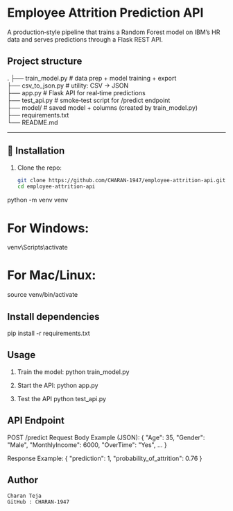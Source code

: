# Employee Attrition Prediction API

A production‑style pipeline that trains a Random Forest model on IBM’s HR data
and serves predictions through a Flask REST API.

## Project structure
.
├── train_model.py      # data prep + model training + export  
├── csv_to_json.py      # utility: CSV → JSON  
├── app.py              # Flask API for real‑time predictions  
├── test_api.py         # smoke‑test script for /predict endpoint  
├── model/              # saved model + columns (created by train_model.py)  
├── requirements.txt  
└── README.md

---

## 🚀 Installation

1. Clone the repo:
   ```bash
   git clone https://github.com/CHARAN-1947/employee-attrition-api.git
   cd employee-attrition-api

python -m venv venv
# For Windows:
venv\Scripts\activate
# For Mac/Linux:
source venv/bin/activate

## Install dependencies
pip install -r requirements.txt


## Usage
1. Train the model:
    python train_model.py

2. Start the API:
    python app.py

3. Test the API
    python test_api.py

## API Endpoint
   POST /predict
    Request Body Example (JSON):
    {
      "Age": 35,
      "Gender": "Male",
      "MonthlyIncome": 6000,
      "OverTime": "Yes",
     ...
    }

   Response Example:
     {
        "prediction": 1,
        "probability_of_attrition": 0.76
     }

## Author
    Charan Teja
    GitHub : CHARAN-1947

